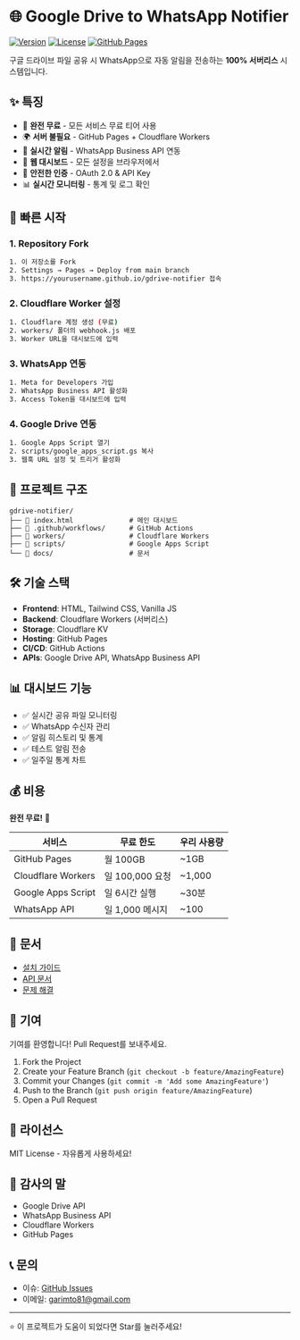 # 🌐 Google Drive to WhatsApp Notifier

[![Version](https://img.shields.io/badge/version-1.0.1-blue.svg)](https://github.com/garimto81/gdrive-notifier/releases)
[![License](https://img.shields.io/badge/license-MIT-green.svg)](LICENSE)
[![GitHub Pages](https://img.shields.io/badge/demo-live-brightgreen.svg)](https://garimto81.github.io/gdrive-notifier)

구글 드라이브 파일 공유 시 WhatsApp으로 자동 알림을 전송하는 **100% 서버리스** 시스템입니다.

## ✨ 특징

- 🚀 **완전 무료** - 모든 서비스 무료 티어 사용
- 🌍 **서버 불필요** - GitHub Pages + Cloudflare Workers
- 📱 **실시간 알림** - WhatsApp Business API 연동
- 🎨 **웹 대시보드** - 모든 설정을 브라우저에서
- 🔐 **안전한 인증** - OAuth 2.0 & API Key
- 📊 **실시간 모니터링** - 통계 및 로그 확인

## 🚀 빠른 시작

### 1. Repository Fork
```bash
1. 이 저장소를 Fork
2. Settings → Pages → Deploy from main branch
3. https://yourusername.github.io/gdrive-notifier 접속
```

### 2. Cloudflare Worker 설정
```bash
1. Cloudflare 계정 생성 (무료)
2. workers/ 폴더의 webhook.js 배포
3. Worker URL을 대시보드에 입력
```

### 3. WhatsApp 연동
```bash
1. Meta for Developers 가입
2. WhatsApp Business API 활성화
3. Access Token을 대시보드에 입력
```

### 4. Google Drive 연동
```bash
1. Google Apps Script 열기
2. scripts/google_apps_script.gs 복사
3. 웹훅 URL 설정 및 트리거 활성화
```

## 📂 프로젝트 구조

```
gdrive-notifier/
├── 📄 index.html              # 메인 대시보드
├── 📂 .github/workflows/      # GitHub Actions
├── 📂 workers/                # Cloudflare Workers
├── 📂 scripts/                # Google Apps Script
└── 📂 docs/                   # 문서
```

## 🛠️ 기술 스택

- **Frontend**: HTML, Tailwind CSS, Vanilla JS
- **Backend**: Cloudflare Workers (서버리스)
- **Storage**: Cloudflare KV
- **Hosting**: GitHub Pages
- **CI/CD**: GitHub Actions
- **APIs**: Google Drive API, WhatsApp Business API

## 📊 대시보드 기능

- ✅ 실시간 공유 파일 모니터링
- ✅ WhatsApp 수신자 관리
- ✅ 알림 히스토리 및 통계
- ✅ 테스트 알림 전송
- ✅ 일주일 통계 차트

## 💰 비용

**완전 무료!** 🎉

| 서비스 | 무료 한도 | 우리 사용량 |
|--------|----------|------------|
| GitHub Pages | 월 100GB | ~1GB |
| Cloudflare Workers | 일 100,000 요청 | ~1,000 |
| Google Apps Script | 일 6시간 실행 | ~30분 |
| WhatsApp API | 일 1,000 메시지 | ~100 |

## 📖 문서

- [설치 가이드](docs/SETUP_GUIDE.md)
- [API 문서](docs/API.md)
- [문제 해결](docs/TROUBLESHOOTING.md)

## 🤝 기여

기여를 환영합니다! Pull Request를 보내주세요.

1. Fork the Project
2. Create your Feature Branch (`git checkout -b feature/AmazingFeature`)
3. Commit your Changes (`git commit -m 'Add some AmazingFeature'`)
4. Push to the Branch (`git push origin feature/AmazingFeature`)
5. Open a Pull Request

## 📝 라이선스

MIT License - 자유롭게 사용하세요!

## 🙏 감사의 말

- Google Drive API
- WhatsApp Business API
- Cloudflare Workers
- GitHub Pages

## 📞 문의

- 이슈: [GitHub Issues](https://github.com/garimto81/gdrive-notifier/issues)
- 이메일: garimto81@gmail.com

---

⭐ 이 프로젝트가 도움이 되었다면 Star를 눌러주세요!